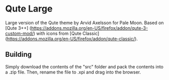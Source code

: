 # Qute Large
Large version of the Qute theme by Arvid Axelsson for Pale Moon. Based on [Qute 3++] (https://addons.mozilla.org/en-US/firefox/addon/qute-3-custom-mod/) with icons from [Qute Classic] (https://addons.mozilla.org/en-US/firefox/addon/qute-classic/).

## Building
Simply download the contents of the "src" folder  and pack the contents into a .zip file. Then, rename the file to .xpi and drag into the browser.
